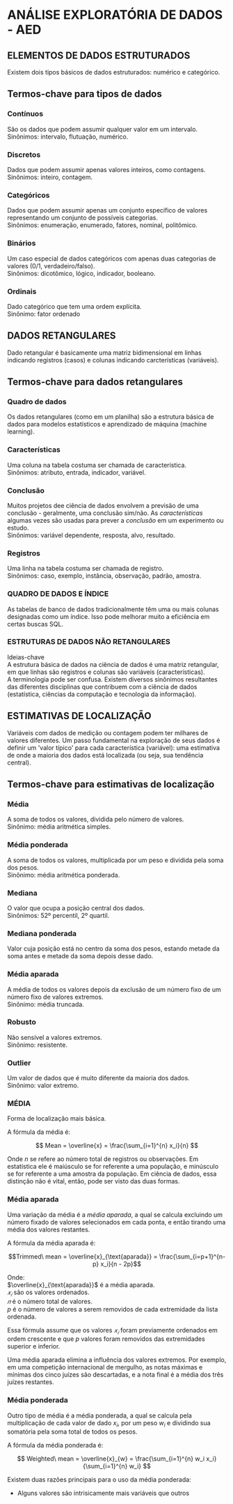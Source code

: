 # ANÁLISE EXPLORATÓRIA DE DADOS - AED

## ELEMENTOS DE DADOS ESTRUTURADOS

Existem dois tipos básicos de dados estruturados: numérico e categórico.

## Termos-chave para tipos de dados

### Contínuos

São os dados que podem assumir qualquer valor em um intervalo.  
Sinônimos: intervalo, flutuação, numérico.

### Discretos

Dados que podem assumir apenas valores inteiros, como contagens.  
Sinônimos: inteiro, contagem.

### Categóricos

Dados que podem assumir apenas um conjunto específico de valores representando um conjunto de possíveis categorias.  
Sinônimos: enumeração, enumerado, fatores, nominal, politômico.

### Binários

Um caso especial de dados categóricos com apenas duas categorias de valores (0/1, verdadeiro/falso).  
Sinônimos: dicotômico, lógico, indicador, booleano.

### Ordinais

Dado categórico que tem uma ordem explícita.  
Sinônimo: fator ordenado


## DADOS RETANGULARES

Dado retangular é basicamente uma matriz bidimensional em linhas indicando registros (casos) e colunas indicando carcterísticas (variáveis).

## Termos-chave para dados retangulares

### Quadro de dados

Os dados retangulares (como em um planilha) são a estrutura básica de dados para modelos estatísticos e aprendizado de máquina (machine learning).

### Características

Uma coluna na tabela costuma ser chamada de característica.  
Sinônimos: atributo, entrada, indicador, variável.

### Conclusão

Muitos projetos dee ciência de dados envolvem a previsão de uma conclusão - geralmente, uma conclusão sim/não. As *características* algumas vezes são usadas para prever a *conclusão* em um experimento ou estudo.  
Sinônimos: variável dependente, resposta, alvo, resultado.

### Registros

Uma linha na tabela costuma ser chamada de registro.  
Sinônimos: caso, exemplo, instância, observação, padrão, amostra.

### QUADRO DE DADOS E ÍNDICE

As tabelas de banco de dados tradicionalmente têm uma ou mais colunas designadas como um índice. Isso pode melhorar muito a eficiência em certas buscas SQL.

### ESTRUTURAS DE DADOS NÃO RETANGULARES

Ideias-chave  
A estrutura básica de dados na ciência de dados é uma matriz retangular, em que linhas são registros e colunas são variáveis (características).  
A terminologia pode ser confusa. Existem diversos sinônimos resultantes das diferentes disciplinas que contribuem com a ciência de dados (estatística, ciências da computação e tecnologia da informação).

## ESTIMATIVAS DE LOCALIZAÇÃO

Variáveis com dados de medição ou contagem podem ter milhares de valores diferentes. Um passo fundamental na exploração de seus dados é definir um 'valor típico' para cada característica (variável): uma estimativa de onde a maioria dos dados está localizada (ou seja, sua tendência central).

## Termos-chave para estimativas de localização

### Média

A soma de todos os valores, dividida pelo número de valores.  
Sinônimo: média aritmética simples.

### Média ponderada

A soma de todos os valores, multiplicada por um peso e dividida pela soma dos pesos.  
Sinônimo: média aritmética ponderada.

### Mediana

O valor que ocupa a posição central dos dados.  
Sinônimos: 52º percentil, 2º quartil.

### Mediana ponderada

Valor cuja posição está no centro da soma dos pesos, estando metade da soma antes e metade da soma depois desse dado.

### Média aparada

A média de todos os valores depois da exclusão de um número fixo de um número fixo de valores extremos.  
Sinônimo: média truncada.

### Robusto

Não sensível a valores extremos.  
Sinônimo: resistente.

### Outlier

Um valor de dados que é muito diferente da maioria dos dados.  
Sinônimo: valor extremo.


### MÉDIA

Forma de localização mais básica.

A fórmula da média é:

$$
Mean = \overline{x} = \frac{\sum_{i=1}^{n} x_i}{n}
$$

Onde $n$ se refere ao número total de registros ou observações. Em estatística ele é maiúsculo se for referente a uma população, e minúsculo se for referente a uma amostra da população. Em ciência de dados, essa distinção não é vital, então, pode ser visto das duas formas.

### Média aparada

Uma variação da média é a *média aparada*, a qual se calcula excluindo um número fixado de valores selecionados em cada ponta, e então tirando uma média dos valores restantes.

A fórmula da média aparada é:

```math
Trimmed\ mean = \overline{x}_{\text{aparada}} = \frac{\sum_{i=p+1}^{n-p} x_i}{n - 2p}
```

Onde:  
$`\overline{x}_{\text{aparada}}`$ é a média aparada.  
${𝑥}_{𝑖}$ são os valores ordenados.  
$𝑛$ é o número total de valores.  
$p$ é o número de valores a serem removidos de cada extremidade da lista ordenada.

Essa fórmula assume que os valores ${𝑥}_{𝑖}$ foram previamente ordenados em ordem crescente e que $p$ valores foram removidos das extremidades superior e inferior.

Uma média aparada elimina a influência dos valores extremos. Por exemplo, em uma competição internacional de mergulho, as notas máximas e mínimas dos cinco juízes são descartadas, e a nota final é a média dos três juízes restantes.

### Média ponderada

Outro tipo de média é a média ponderada, a qual se calcula pela multiplicação de cada valor de dado ${x}_{i}$, por um peso ${w}_{i}$ e dividindo sua somatória pela soma total de todos os pesos.

A fórmula da média ponderada é:

$$
Weighted\ mean = \overline{x}_{w} = \frac{\sum_{i=1}^{n} w_i x_i}{\sum_{i=1}^{n} w_i}
$$

Existem duas razões principais para o uso da média ponderada:
- Alguns valores são intrisicamente mais variáveis que outros